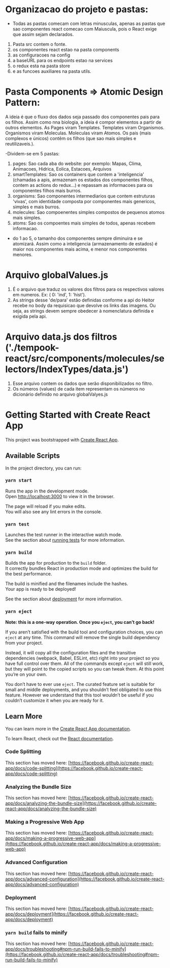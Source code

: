 <!-- desde 1978 -->
<!-- slider sem contrste na barra. -->

<!-- # Base_URL da imagem: -->

<!-- https://storage.googleapis.com/imagens.clima.tempook.com/web/global/hist/med/pnmm/web_global_hist_med_pnmm_2020-Jan_layer1_5e1fd2bf.png -->
<!-- https://storage.googleapis.com/imagens.clima.tempook.com/web/brasil/hist/anom/variavel/web_brasil_hist_anom_variavel_2021-Jul_layer4_695a2d8f.png
 -->

# Organizacao do projeto e pastas:

- Todas as pastas comecam com letras minusculas, apenas as pastas que sao componentes react comecao com Maiuscula, pois o React exige que assim sejam declarados.

1. Pasta src contem o fonte.
2. os componentes react estao na pasta components
3. as configuracoes na config
4. a baseURL para os endpoints estao na services
5. o redux esta na pasta store
6. e as funcoes auxiliares na pasta utils.

# Pasta Components => Atomic Design Pattern:

A ideia é que o fluxo dos dados seja passado dos componentes pais para os filhos.
Assim como nna biologia, a ideia é compor elementos a partir de outros elementos.
As Pages viram Templates. Templates viram Organismos. Organismos viram Moleculas. Moleculas viram Atomos.
Os pais (mais complexos e únicos) contêm os filhos (que sao mais simples e reutilizaveis.).

-Dividem-se em 5 pastas:

1. pages: Sao cada aba do website: por exemplo: Mapas, Clima, Animacoes, Hidrica, Eolica, Estacoes, Arquivos
2. smartTemplates: Sao os containers que contem a 'inteligencia' (chamadas a apis, armazenam os estados dos componentes filhos, contem as actions do redux...) e repassam as informacoes para os componentes filhos mais burros.
3. organisms: Sao componentes intermediarios que contem estruturas 'vivas', com identidade composta por componentes mais genericos, simples e mais burros.
4. molecules: Sao compoenentes simples compostos de pequenos atomos mais simples.
5. atoms: Sao os compoentes mais simples de todos, apenas recebem informacao.

- do 1 ao 5, o tamanho dos componentes sempre diminuira e se atomizará. Assim como a inteligencia (armazenamento de estados) é maior nos componentes mais acima, e menor nos componentes menores.

# Arquivo globalValues.js

1. É o arquivo que traduz os valores dos filtros para os respectivos valores em numeros. Ex: ( 0: 'ind', 1: 'hist').
2. As strings desse 'de/para' estão definidas conforme a api do Heitor recebe no body da requisicao que devolve os links das imagens. Ou seja, as strings devem sempre obedecer à nomenclatura definida e exigida pela api.

# Arquivo data.js dos filtros ('./tempook-react/src/components/molecules/selectors/IndexTypes/data.js')

1. Esse arquivo contem os dados que serão disponibilizados no filtro.
2. Os números (values) de cada item representam os números no dicionário definido no arquivo globalValyes.js

# Getting Started with Create React App

This project was bootstrapped with [Create React App](https://github.com/facebook/create-react-app).

## Available Scripts

In the project directory, you can run:

### `yarn start`

Runs the app in the development mode.\
Open [http://localhost:3000](http://localhost:3000) to view it in the browser.

The page will reload if you make edits.\
You will also see any lint errors in the console.

### `yarn test`

Launches the test runner in the interactive watch mode.\
See the section about [running tests](https://facebook.github.io/create-react-app/docs/running-tests) for more information.

### `yarn build`

Builds the app for production to the `build` folder.\
It correctly bundles React in production mode and optimizes the build for the best performance.

The build is minified and the filenames include the hashes.\
Your app is ready to be deployed!

See the section about [deployment](https://facebook.github.io/create-react-app/docs/deployment) for more information.

### `yarn eject`

**Note: this is a one-way operation. Once you `eject`, you can’t go back!**

If you aren’t satisfied with the build tool and configuration choices, you can `eject` at any time. This command will remove the single build dependency from your project.

Instead, it will copy all the configuration files and the transitive dependencies (webpack, Babel, ESLint, etc) right into your project so you have full control over them. All of the commands except `eject` will still work, but they will point to the copied scripts so you can tweak them. At this point you’re on your own.

You don’t have to ever use `eject`. The curated feature set is suitable for small and middle deployments, and you shouldn’t feel obligated to use this feature. However we understand that this tool wouldn’t be useful if you couldn’t customize it when you are ready for it.

## Learn More

You can learn more in the [Create React App documentation](https://facebook.github.io/create-react-app/docs/getting-started).

To learn React, check out the [React documentation](https://reactjs.org/).

### Code Splitting

This section has moved here: [https://facebook.github.io/create-react-app/docs/code-splitting](https://facebook.github.io/create-react-app/docs/code-splitting)

### Analyzing the Bundle Size

This section has moved here: [https://facebook.github.io/create-react-app/docs/analyzing-the-bundle-size](https://facebook.github.io/create-react-app/docs/analyzing-the-bundle-size)

### Making a Progressive Web App

This section has moved here: [https://facebook.github.io/create-react-app/docs/making-a-progressive-web-app](https://facebook.github.io/create-react-app/docs/making-a-progressive-web-app)

### Advanced Configuration

This section has moved here: [https://facebook.github.io/create-react-app/docs/advanced-configuration](https://facebook.github.io/create-react-app/docs/advanced-configuration)

### Deployment

This section has moved here: [https://facebook.github.io/create-react-app/docs/deployment](https://facebook.github.io/create-react-app/docs/deployment)

### `yarn build` fails to minify

This section has moved here: [https://facebook.github.io/create-react-app/docs/troubleshooting#npm-run-build-fails-to-minify](https://facebook.github.io/create-react-app/docs/troubleshooting#npm-run-build-fails-to-minify)
